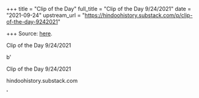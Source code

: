 +++
title = "Clip of the Day"
full_title = "Clip of the Day 9/24/2021"
date = "2021-09-24"
upstream_url = "https://hindoohistory.substack.com/p/clip-of-the-day-9242021"

+++
Source: [here](https://hindoohistory.substack.com/p/clip-of-the-day-9242021).

Clip of the Day 9/24/2021

b'

Clip of the Day 9/24/2021

hindoohistory.substack.com

'
